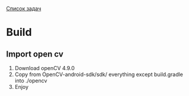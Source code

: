 [Список задач](https://docs.google.com/document/d/1zvY0Itbk7GZB17bLsVfoV8L5yA8stT7kyMOacR1jFRM/edit)

# Build
## Import open cv
1. Download openCV 4.9.0
2. Copy from OpenCV-android-sdk/sdk/ everything except build.gradle into ./opencv
3. Enjoy